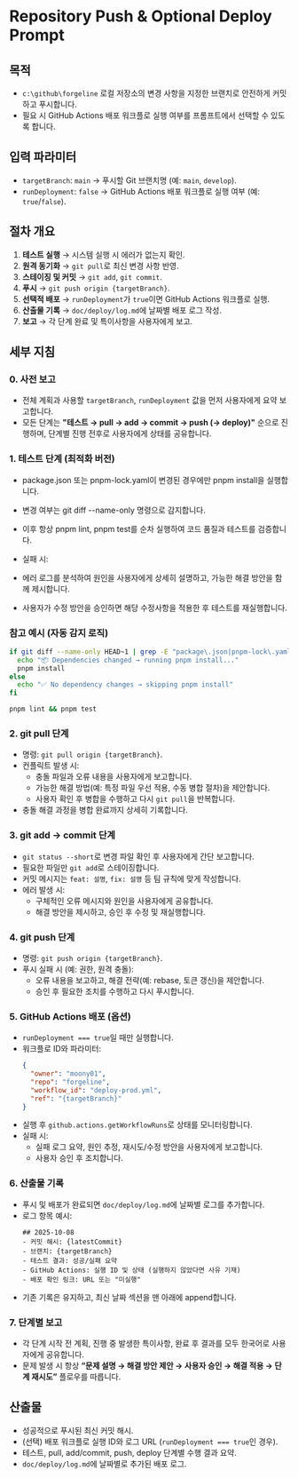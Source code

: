 # Repository Push & Optional Deploy Prompt

## 목적
- `c:\github\forgeline` 로컬 저장소의 변경 사항을 지정한 브랜치로 안전하게 커밋하고 푸시합니다.
- 필요 시 GitHub Actions 배포 워크플로 실행 여부를 프롬프트에서 선택할 수 있도록 합니다.

## 입력 파라미터
- `targetBranch`: `main` -> 푸시할 Git 브랜치명 (예: `main`, `develop`).
- `runDeployment`: `false` -> GitHub Actions 배포 워크플로 실행 여부 (예: `true`/`false`).

## 절차 개요
1. **테스트 실행** → 시스템 실행 시 에러가 없는지 확인.
2. **원격 동기화** → `git pull`로 최신 변경 사항 반영.
3. **스테이징 및 커밋** → `git add`, `git commit`.
4. **푸시** → `git push origin {targetBranch}`.
5. **선택적 배포** → `runDeployment`가 `true`이면 GitHub Actions 워크플로 실행.
6. **산출물 기록** → `doc/deploy/log.md`에 날짜별 배포 로그 작성.
7. **보고** → 각 단계 완료 및 특이사항을 사용자에게 보고.

## 세부 지침

### 0. 사전 보고
- 전체 계획과 사용할 `targetBranch`, `runDeployment` 값을 먼저 사용자에게 요약 보고합니다.
- 모든 단계는 **"테스트 → pull → add → commit → push (→ deploy)"** 순으로 진행하며, 단계별 진행 전후로 사용자에게 상태를 공유합니다.

### 1. 테스트 단계 (최적화 버전)

- package.json 또는 pnpm-lock.yaml이 변경된 경우에만 pnpm install을 실행합니다.
- 변경 여부는 git diff --name-only 명령으로 감지합니다.
- 이후 항상 pnpm lint, pnpm test를 순차 실행하여 코드 품질과 테스트를 검증합니다.

- 실패 시:
- 에러 로그를 분석하여 원인을 사용자에게 상세히 설명하고, 가능한 해결 방안을 함께 제시합니다.
- 사용자가 수정 방안을 승인하면 해당 수정사항을 적용한 후 테스트를 재실행합니다.

### 참고 예시 (자동 감지 로직)

```bash
if git diff --name-only HEAD~1 | grep -E "package\.json|pnpm-lock\.yaml" > /dev/null; then
  echo "📦 Dependencies changed → running pnpm install..."
  pnpm install
else
  echo "✅ No dependency changes → skipping pnpm install"
fi

pnpm lint && pnpm test
```

### 2. git pull 단계
- 명령: `git pull origin {targetBranch}`.
- 컨플릭트 발생 시:
  - 충돌 파일과 오류 내용을 사용자에게 보고합니다.
  - 가능한 해결 방법(예: 특정 파일 우선 적용, 수동 병합 절차)을 제안합니다.
  - 사용자 확인 후 병합을 수행하고 다시 `git pull`을 반복합니다.
- 충돌 해결 과정을 병합 완료까지 상세히 기록합니다.

### 3. git add → commit 단계
- `git status --short`로 변경 파일 확인 후 사용자에게 간단 보고합니다.
- 필요한 파일만 `git add`로 스테이징합니다.
- 커밋 메시지는 `feat: 설명`, `fix: 설명` 등 팀 규칙에 맞게 작성합니다.
- 에러 발생 시:
  - 구체적인 오류 메시지와 원인을 사용자에게 공유합니다.
  - 해결 방안을 제시하고, 승인 후 수정 및 재실행합니다.

### 4. git push 단계
- 명령: `git push origin {targetBranch}`.
- 푸시 실패 시 (예: 권한, 원격 충돌):
  - 오류 내용을 보고하고, 해결 전략(예: rebase, 토큰 갱신)을 제안합니다.
  - 승인 후 필요한 조치를 수행하고 다시 푸시합니다.

### 5. GitHub Actions 배포 (옵션)
- `runDeployment === true`일 때만 실행합니다.
- 워크플로 ID와 파라미터:
  ```json
  {
    "owner": "moony01",
    "repo": "forgeline",
    "workflow_id": "deploy-prod.yml",
    "ref": "{targetBranch}"
  }
  ```
- 실행 후 `github.actions.getWorkflowRuns`로 상태를 모니터링합니다.
- 실패 시:
  - 실패 로그 요약, 원인 추정, 재시도/수정 방안을 사용자에게 보고합니다.
  - 사용자 승인 후 조치합니다.

### 6. 산출물 기록
- 푸시 및 배포가 완료되면 `doc/deploy/log.md`에 날짜별 로그를 추가합니다.
- 로그 항목 예시:
  ```
  ## 2025-10-08
  - 커밋 해시: {latestCommit}
  - 브랜치: {targetBranch}
  - 테스트 결과: 성공/실패 요약
  - GitHub Actions: 실행 ID 및 상태 (실행하지 않았다면 사유 기재)
  - 배포 확인 링크: URL 또는 "미실행"
  ```
- 기존 기록은 유지하고, 최신 날짜 섹션을 맨 아래에 append합니다.

### 7. 단계별 보고
- 각 단계 시작 전 계획, 진행 중 발생한 특이사항, 완료 후 결과를 모두 한국어로 사용자에게 공유합니다.
- 문제 발생 시 항상 **“문제 설명 → 해결 방안 제안 → 사용자 승인 → 해결 적용 → 단계 재시도”** 플로우를 따릅니다.

## 산출물
- 성공적으로 푸시된 최신 커밋 해시.
- (선택) 배포 워크플로 실행 ID와 로그 URL (`runDeployment === true`인 경우).
- 테스트, pull, add/commit, push, deploy 단계별 수행 결과 요약.
- `doc/deploy/log.md`에 날짜별로 추가된 배포 로그.
